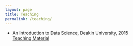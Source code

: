 ```yaml
---
layout: page
title: Teaching
permalink: /teaching/
---
```


* An Introduction to Data Science, Deakin University, 2015  
[Teaching Material](https://github.com/adham/SIT112)
